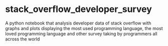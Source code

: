 # stack_overflow_developer_survey
A python notebook that analysis developer data of stack overflow with graphs and plots displaying the most used programming language, the most loved programming language and other survey taking by programmers all across the world
